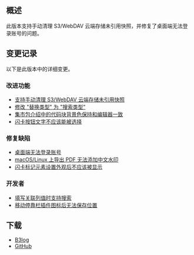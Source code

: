 ## 概述

此版本支持手动清理 S3/WebDAV 云端存储未引用快照，并修复了桌面端无法登录账号的问题。

## 变更记录

以下是此版本中的详细变更。

### 改进功能

* [支持手动清理 S3/WebDAV 云端存储未引用快照](https://github.com/siyuan-note/siyuan/issues/10081)
* [修改 "替换类型" 为 "搜索类型"](https://github.com/siyuan-note/siyuan/pull/10234)
* [集市包介绍中的代码块背景色保持和编辑器一致](https://github.com/siyuan-note/siyuan/issues/10240)
* [闪卡按钮文字不应该能被选择](https://github.com/siyuan-note/siyuan/issues/10242)

### 修复缺陷

* [桌面端无法登录账号](https://github.com/siyuan-note/siyuan/issues/10238)
* [macOS/Linux 上导出 PDF 无法添加中文水印](https://github.com/siyuan-note/siyuan/issues/10246)
* [闪卡标记元素设置外观后不应该被显示](https://github.com/siyuan-note/siyuan/issues/10248)

### 开发者

* [填写关联列值时支持搜索](https://github.com/siyuan-note/siyuan/issues/10189)
* [移动停靠栏插件图标后无法保存位置](https://github.com/siyuan-note/siyuan/issues/10237)

## 下载

* [B3log](https://b3log.org/siyuan/download.html)
* [GitHub](https://github.com/siyuan-note/siyuan/releases)
